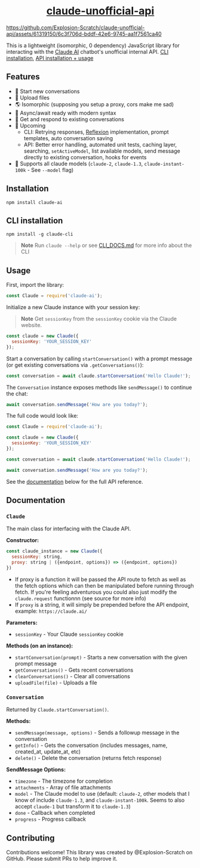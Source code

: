 <h1><div align=center><a href="https://github.com/explosion-scratch/claude-unofficial-api">claude-unofficial-api</a></div></h1>

https://github.com/Explosion-Scratch/claude-unofficial-api/assets/61319150/6c3f706d-bddf-42e6-9745-aa1f7561ca40

This is a lightweight (isomorphic, 0 dependency) JavaScript library for interacting with the [Claude AI](https://www.claude.ai/) chatbot's unofficial internal API. [CLI installation](#cli-installation), [API installation + usage](#usage)
  
## Features
- 💬 Start new conversations
- 📎 Upload files
- 🌎 Isomorphic (supposing you setup a proxy, cors make me sad)
- 🔄 Async/await ready with modern syntax
- 💾 Get and respond to existing conversations
- 🚀 Upcoming
  - CLI: Retrying responses, [Reflexion](https://arxiv.org/abs/2303.11366) implementation, prompt templates, auto conversation saving
  - API: Better error handling, automated unit tests, caching layer, searching, `setActiveModel`, list available models, send message directly to existing conversation, hooks for events
- 💪 Supports all claude models (`claude-2`, `claude-1.3`, `claude-instant-100k` - See `--model` flag)


## Installation

```
npm install claude-ai
```

## CLI installation
```
npm install -g claude-cli
```
> **Note**
> Run `claude --help` or see [CLI_DOCS.md](CLI_DOCS.md) for more info about the CLI

## Usage

First, import the library:

```js
const Claude = require('claude-ai'); 
```

Initialize a new Claude instance with your session key:

> **Note**
> Get `sessionKey` from the `sessionKey` cookie via the Claude website.

```js
const claude = new Claude({
  sessionKey: 'YOUR_SESSION_KEY' 
});
```

Start a conversation by calling `startConversation()` with a prompt message (or get existing conversations via `.getConversations()`):

```js
const conversation = await claude.startConversation('Hello Claude!');
```

The `Conversation` instance exposes methods like `sendMessage()` to continue the chat:

```js 
await conversation.sendMessage('How are you today?');
```

The full code would look like:

```js
const Claude = require('claude-ai');

const claude = new Claude({
  sessionKey: 'YOUR_SESSION_KEY'
});

const conversation = await claude.startConversation('Hello Claude!');

await conversation.sendMessage('How are you today?');
```

See the [documentation](#documentation) below for the full API reference.

## Documentation

### `Claude`

The main class for interfacing with the Claude API.

**Constructor:**
```js
const claude_instance = new Claude({
  sessionKey: string,
  proxy: string | ({endpoint, options}) => ({endpoint, options})
})
```

- If proxy is a function it will be passed the API route to fetch as well as the fetch options which can then be manipulated before running through fetch. If you're feeling adventurous you could also just modify the `claude.request` functionnn (see source for more info)
- If `proxy` is a string, it will simply be prepended before the API endpoint, example: `https://claude.ai/` 

**Parameters:**

- `sessionKey` - Your Claude `sessionKey` cookie 

**Methods (on an instance):**

- `startConversation(prompt)` - Starts a new conversation with the given prompt message
- `getConversations()` - Gets recent conversations
- `clearConversations()` - Clear all conversations
- `uploadFile(file)` - Uploads a file 

### `Conversation`

Returned by `Claude.startConversation()`. 

**Methods:**

- `sendMessage(message, options)` - Sends a followup message in the conversation  
- `getInfo()` - Gets the conversation (includes messages, name, created_at, update_at, etc)
- `delete()` - Delete the conversation (returns fetch response)

**SendMessage Options:**

- `timezone` - The timezone for completion 
- `attachments` - Array of file attachments 
- `model` - The Claude model to use (default: `claude-2`, other models that I know of include `claude-1.3`, and `claude-instant-100k`. Seems to also accept `claude-1` but transform it to `claude-1.3`)
- `done` - Callback when completed
- `progress` - Progress callback

## Contributing

Contributions welcome! This library was created by @Explosion-Scratch on GitHub. Please submit PRs to help improve it.
